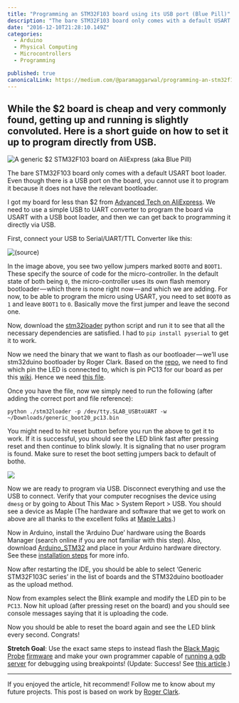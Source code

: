 ```yaml
---
title: "Programming an STM32F103 board using its USB port (Blue Pill)"
description: "The bare STM32F103 board only comes with a default USART boot loader. Even though there is a USB port on the board, you cannot use it to program it because it does not have the relevant bootloader. I…"
date: "2016-12-10T21:28:10.149Z"
categories: 
  - Arduino
  - Physical Computing
  - Microcontrollers
  - Programming

published: true
canonicalLink: https://medium.com/@paramaggarwal/programming-an-stm32f103-board-using-usb-port-blue-pill-953cec0dbc86
---
```


## While the $2 board is cheap and very commonly found, getting up and running is slightly convoluted. Here is a short guide on how to set it up to program directly from USB.

![A generic $2 STM32F103 board on AliExpress (aka Blue Pill)](./asset-1.jpeg)

The bare STM32F103 board only comes with a default USART boot loader. Even though there is a USB port on the board, you cannot use it to program it because it does not have the relevant bootloader.

I got my board for less than $2 from [Advanced Tech on AliExpress](https://www.aliexpress.com/item/STM32F103C8T6-ARM-STM32-Minimum-System-Development-Board-Module-Forarduino/1748445137.html?spm=2114.13010608.0.0.lSeZxD). We need to use a simple USB to UART converter to program the board via USART with a USB boot loader, and then we can get back to programming it directly via USB.

First, connect your USB to Serial/UART/TTL Converter like this:

![([source](http://www.wifi4things.com/stm32f103c8t6-blue-pill-board-with-arduino-ide-on-linux/))](./asset-2.png)

In the image above, you see two yellow jumpers marked `BOOT0` and `BOOT1`. These specify the source of code for the micro-controller. In the default state of both being `0`, the micro-controller uses its own flash memory bootloader — which there is none right now — and which we are adding. For now, to be able to program the micro using USART, you need to set `BOOT0` as `1` and leave `BOOT1` to `0`. Basically move the first jumper and leave the second one.

Now, download the [stm32loader](https://github.com/jsnyder/stm32loader) python script and run it to see that all the necessary dependencies are satisfied. I had to `pip install pyserial` to get it to work.

Now we need the binary that we want to flash as our bootloader — we’ll use stm32duino bootloader by Roger Clark. Based on the [repo](https://github.com/rogerclarkmelbourne/STM32duino-bootloader), we need to find which pin the LED is connected to, which is pin PC13 for our board as per this [wiki](http://wiki.stm32duino.com/index.php?title=Blue_Pill). Hence we need [this file](https://github.com/rogerclarkmelbourne/STM32duino-bootloader/blob/master/binaries/generic_boot20_pc13.bin).

Once you have the file, now we simply need to run the following (after adding the correct port and file reference):

```
python ./stm32loader -p /dev/tty.SLAB_USBtoUART -w ~/Downloads/generic_boot20_pc13.bin
```

You might need to hit reset button before you run the above to get it to work. If it is successful, you should see the LED blink fast after pressing reset and then continue to blink slowly. It is signaling that no user program is found. Make sure to reset the boot setting jumpers back to default of both`0`.

![](./asset-3.jpeg)

Now we are ready to program via USB. Disconnect everything and use the USB to connect. Verify that your computer recognises the device using `dmesg` or by going to About This Mac > System Report > USB. You should see a device as Maple (The hardware and software that we get to work on above are all thanks to the excellent folks at [Maple Labs](http://www.leaflabs.com/maple).)

Now in Arduino, install the ‘Arduino Due’ hardware using the Boards Manager (search online if you are not familiar with this step). Also, download [Arduino\_STM32](https://github.com/rogerclarkmelbourne/Arduino_STM32) and place in your Arduino hardware directory. See these [installation steps](https://github.com/rogerclarkmelbourne/Arduino_STM32/wiki/Installation) for more info.

Now after restarting the IDE, you should be able to select ‘Generic STM32F103C series’ in the list of boards and the STM32duino bootloader as the upload method.

Now from examples select the Blink example and modify the LED pin to be `PC13`. Now hit upload (after pressing reset on the board) and you should see console messages saying that it is uploading the code.

Now you should be able to reset the board again and see the LED blink every second. Congrats!

**Stretch Goal**: Use the exact same steps to instead flash the [Black Magic Probe](https://1bitsquared.com/products/black-magic-probe) [firmware](https://github.com/blacksphere/blackmagic) and make your own programmer capable of [running a gdb server](http://hackaday.com/2016/12/02/black-magic-probe-the-best-arm-jtag-debugger/) for debugging using breakpoints! (Update: Success! See [this article](https://medium.com/@paramaggarwal/converting-an-stm32f103-board-to-a-black-magic-probe-c013cf2cc38c).)

---

If you enjoyed the article, hit recommend! Follow me to know about my future projects. This post is based on work by [Roger Clark](https://github.com/rogerclarkmelbourne).
